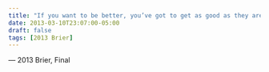 ```yaml
---
title: "If you want to be better, you’ve got to get as good as they are"
date: 2013-03-10T23:07:00-05:00
draft: false
tags: [2013 Brier]
---
```

— 2013 Brier, Final
<!--more--> 

